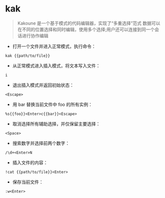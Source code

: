 # kak

> Kakoune 是一个基于模式的代码编辑器，实现了“多重选择”范式
> 数据可以在不同的位置选择和同时编辑，使用多个选择;用户还可以连接到同一个会话进行协作编辑

- 打开一个文件并进入正常模式，执行命令：

`kak {{path/to/file}}`

- 从正常模式进入插入模式，将文本写入文件：

`i`

- 退出插入模式并返回初始状态：

`<Escape>`

- 用 bar 替换当前文件中 foo 的所有实例：

`%s{{foo}}<Enter>c{{bar}}<Escape>`

- 取消选择所有辅助选择，并仅保留主要选择：

`<Space>`

- 搜索数字并选择前两个数字：

`/\d+<Enter>N`

- 插入文件的内容：

`!cat {{path/to/file}}<Enter>`

- 保存当前文件：

`:w<Enter>`

[#]: contributors: ([潘潘]，[千柏]，[Stubborn])